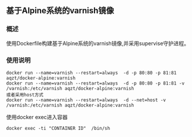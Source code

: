 ## 基于Alpine系统的varnish镜像

### 概述
使用Dockerfile构建基于Alpine系统的varnish镜像,并采用supervise守护进程。

### 使用说明
```
docker run --name=varnish --restart=always  -d -p 80:80 -p 81:81 aqzt/docker-alpine:varnish
docker run --name=varnish --restart=always  -d -p 80:80 -p 81:81 -v /varnish:/etc/varnish aqzt/docker-alpine:varnish
或者采用host方式
docker run --name=varnish --restart=always  -d --net=host -v /varnish:/etc/varnish aqzt/docker-alpine:varnish

```

使用docker exec进入容器
```
docker exec -ti "CONTAINER ID"  /bin/sh
```
